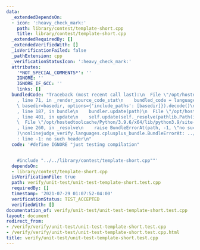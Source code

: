 ```yaml
---
data:
  _extendedDependsOn:
  - icon: ':heavy_check_mark:'
    path: library/contest/template-short.cpp
    title: library/contest/template-short.cpp
  _extendedRequiredBy: []
  _extendedVerifiedWith: []
  _isVerificationFailed: false
  _pathExtension: cpp
  _verificationStatusIcon: ':heavy_check_mark:'
  attributes:
    '*NOT_SPECIAL_COMMENTS*': ''
    IGNORE: ''
    IGNORE_IF_GCC: ''
    links: []
  bundledCode: "Traceback (most recent call last):\n  File \"/opt/hostedtoolcache/Python/3.9.6/x64/lib/python3.9/site-packages/onlinejudge_verify/documentation/build.py\"\
    , line 71, in _render_source_code_stat\n    bundled_code = language.bundle(stat.path,\
    \ basedir=basedir, options={'include_paths': [basedir]}).decode()\n  File \"/opt/hostedtoolcache/Python/3.9.6/x64/lib/python3.9/site-packages/onlinejudge_verify/languages/cplusplus.py\"\
    , line 187, in bundle\n    bundler.update(path)\n  File \"/opt/hostedtoolcache/Python/3.9.6/x64/lib/python3.9/site-packages/onlinejudge_verify/languages/cplusplus_bundle.py\"\
    , line 401, in update\n    self.update(self._resolve(pathlib.Path(included), included_from=path))\n\
    \  File \"/opt/hostedtoolcache/Python/3.9.6/x64/lib/python3.9/site-packages/onlinejudge_verify/languages/cplusplus_bundle.py\"\
    , line 260, in _resolve\n    raise BundleErrorAt(path, -1, \"no such header\"\
    )\nonlinejudge_verify.languages.cplusplus_bundle.BundleErrorAt: ../../library/contest/template-short.cpp\"\
    : line -1: no such header\n"
  code: '#define IGNORE "just testing compilation"


    #include "../../library/contest/template-short.cpp""'
  dependsOn:
  - library/contest/template-short.cpp
  isVerificationFile: true
  path: verify/unit-test/unit-test-template-short.test.cpp
  requiredBy: []
  timestamp: '2021-07-29 01:07:52-04:00'
  verificationStatus: TEST_ACCEPTED
  verifiedWith: []
documentation_of: verify/unit-test/unit-test-template-short.test.cpp
layout: document
redirect_from:
- /verify/verify/unit-test/unit-test-template-short.test.cpp
- /verify/verify/unit-test/unit-test-template-short.test.cpp.html
title: verify/unit-test/unit-test-template-short.test.cpp
---
```


